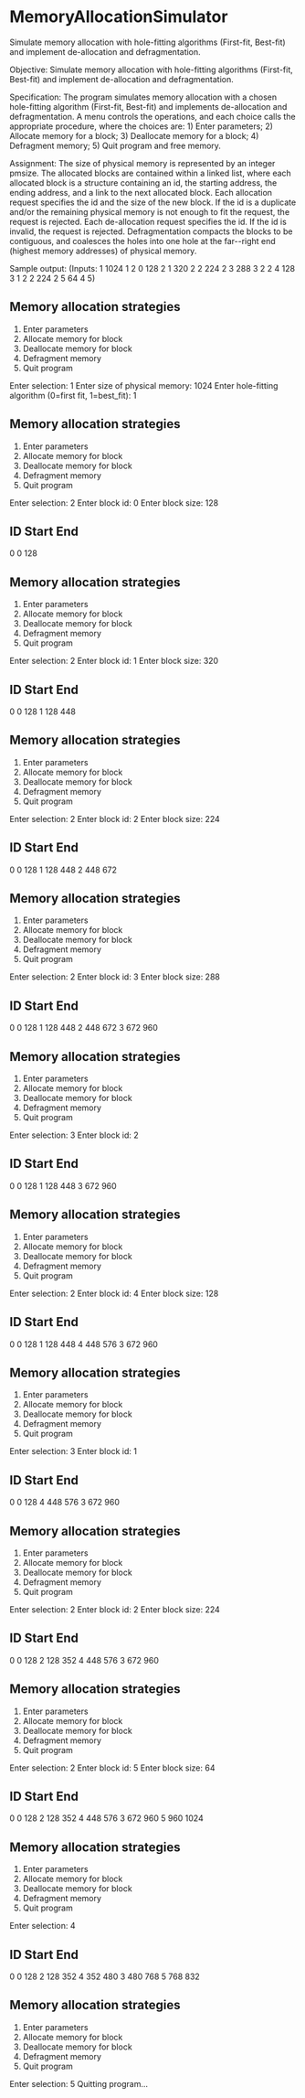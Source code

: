 # MemoryAllocationSimulator
Simulate memory allocation with hole-fitting algorithms (First-fit, Best-fit) and implement de-allocation and defragmentation.

Objective:
Simulate memory allocation with hole-fitting algorithms (First-fit, Best-fit) and implement de-allocation and defragmentation.

Specification:
The program simulates memory allocation with a chosen hole-fitting algorithm (First-fit, Best-fit) and implements de-allocation and defragmentation. A menu controls the operations, and each choice calls the appropriate procedure, where the choices are: 1) Enter parameters; 2) Allocate memory for a block; 3) Deallocate memory for a block; 4) Defragment memory; 5) Quit program and free memory.

Assignment:
The size of physical memory is represented by an integer pmsize.
The allocated blocks are contained within a linked list, where each allocated block is a structure containing an id, the starting address, the ending address, and a link to the next allocated block.
Each allocation request specifies the id and the size of the new block. If the id is a duplicate and/or the remaining physical memory is not enough to fit the request, the request is rejected.
Each de-allocation request specifies the id. If the id is invalid, the request is rejected.
Defragmentation compacts the blocks to be contiguous, and coalesces the holes into one hole at the far--right end (highest memory addresses) of physical memory.

Sample output: (Inputs: 1 1024 1 2 0 128 2 1 320 2 2 224 2 3 288 3 2 2 4 128 3 1 2 2 224 2 5 64 4 5)

Memory allocation strategies
----------------------------
1) Enter parameters
2) Allocate memory for block
3) Deallocate memory for block
4) Defragment memory
5) Quit program

Enter selection: 1
Enter size of physical memory: 1024
Enter hole-fitting algorithm (0=first fit, 1=best_fit): 1

Memory allocation strategies
----------------------------
1) Enter parameters
2) Allocate memory for block
3) Deallocate memory for block
4) Defragment memory
5) Quit program

Enter selection: 2
Enter block id: 0
Enter block size: 128

ID    Start   End
-------------------
0     0       128

Memory allocation strategies
----------------------------
1) Enter parameters
2) Allocate memory for block
3) Deallocate memory for block
4) Defragment memory
5) Quit program

Enter selection: 2
Enter block id: 1
Enter block size: 320

ID    Start   End
-------------------
0     0       128
1     128     448

Memory allocation strategies
----------------------------
1) Enter parameters
2) Allocate memory for block
3) Deallocate memory for block
4) Defragment memory
5) Quit program

Enter selection: 2
Enter block id: 2
Enter block size: 224

ID    Start   End
-------------------
0     0       128
1     128     448
2     448     672

Memory allocation strategies
----------------------------
1) Enter parameters
2) Allocate memory for block
3) Deallocate memory for block
4) Defragment memory
5) Quit program

Enter selection: 2
Enter block id: 3
Enter block size: 288

ID    Start   End
-------------------
0     0       128
1     128     448
2     448     672
3     672     960

Memory allocation strategies
----------------------------
1) Enter parameters
2) Allocate memory for block
3) Deallocate memory for block
4) Defragment memory
5) Quit program

Enter selection: 3
Enter block id: 2

ID    Start   End
-------------------
0     0       128
1     128     448
3     672     960

Memory allocation strategies
----------------------------
1) Enter parameters
2) Allocate memory for block
3) Deallocate memory for block
4) Defragment memory
5) Quit program

Enter selection: 2
Enter block id: 4
Enter block size: 128

ID    Start   End
-------------------
0     0       128
1     128     448
4     448     576
3     672     960

Memory allocation strategies
----------------------------
1) Enter parameters
2) Allocate memory for block
3) Deallocate memory for block
4) Defragment memory
5) Quit program

Enter selection: 3
Enter block id: 1

ID    Start   End
-------------------
0     0       128
4     448     576
3     672     960

Memory allocation strategies
----------------------------
1) Enter parameters
2) Allocate memory for block
3) Deallocate memory for block
4) Defragment memory
5) Quit program

Enter selection: 2
Enter block id: 2
Enter block size: 224

ID    Start   End
-------------------
0     0       128
2     128     352
4     448     576
3     672     960

Memory allocation strategies
----------------------------
1) Enter parameters
2) Allocate memory for block
3) Deallocate memory for block
4) Defragment memory
5) Quit program

Enter selection: 2
Enter block id: 5
Enter block size: 64

ID    Start   End
-------------------
0     0       128
2     128     352
4     448     576
3     672     960
5     960     1024

Memory allocation strategies
----------------------------
1) Enter parameters
2) Allocate memory for block
3) Deallocate memory for block
4) Defragment memory
5) Quit program

Enter selection: 4

ID    Start   End
-------------------
0     0       128
2     128     352
4     352     480
3     480     768
5     768     832

Memory allocation strategies
----------------------------
1) Enter parameters
2) Allocate memory for block
3) Deallocate memory for block
4) Defragment memory
5) Quit program

Enter selection: 5
Quitting program...

